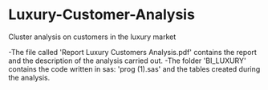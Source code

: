 # Luxury-Customer-Analysis
Cluster analysis on customers in the luxury market

-The file called 'Report Luxury Customers Analysis.pdf' contains the report and the description of the analysis carried out.
-The folder 'BI_LUXURY' contains the code written in sas: 'prog (1).sas' and the tables created during the analysis.
